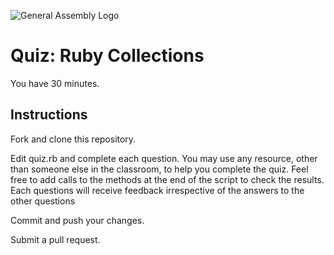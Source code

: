 ![General Assembly Logo](http://i.imgur.com/ke8USTq.png)

# Quiz:  Ruby Collections

You have 30 minutes.

## Instructions

Fork and clone this repository.

Edit quiz.rb and complete each question.  You may use any resource, other than someone else in the classroom, to help you complete the quiz.  Feel free to add calls to the methods at the end of the script to check the results. Each questions will receive feedback irrespective of the answers to the other questions

Commit and push your changes.

Submit a pull request.


